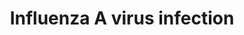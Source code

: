 ---
annotations:
- id: PW:0001054
  parent: disease pathway
  type: Pathway Ontology
  value: influenza A pathway
- id: PW:0000013
  parent: disease pathway
  type: Pathway Ontology
  value: disease pathway
authors:
- Andra
- MaintBot
- MartijnVanIersel
- AlexanderPico
- Ddigles
- Khanspers
- Jmelius
- Mkutmon
description: The Influenza A virus infection pathway provides an overview of the key
  steps in the infection including virus assembly and release and viral transcription
  and replication.
last-edited: 2019-12-11
organisms:
- Homo sapiens
redirect_from:
- /index.php/Pathway:WP1438
- /instance/WP1438
revision: null
schema-jsonld:
- '@context': https://schema.org/
  '@id': https://wikipathways.github.io/pathways/WP1438.html
  '@type': Dataset
  creator:
    '@type': Organization
    name: WikiPathways
  description: The Influenza A virus infection pathway provides an overview of the
    key steps in the infection including virus assembly and release and viral transcription
    and replication.
  keywords:
  - BCL2
  - Glutathione
  - MIR34C
  - N-Acetylneuraminic acid
  - NP
  - NS1
  - NS2
  - PA
  - PB1
  - PB1-F2 protein
  - PB2
  - 'haemagglutinin '
  - matrix protein 1
  - matrix protein 2
  - neuraminidase
  - nucleocapsid protein
  - polymerase 1
  - vRNPs
  license: CC0
  name: Influenza A virus infection
seo: CreativeWork
title: Influenza A virus infection
wpid: WP1438
---